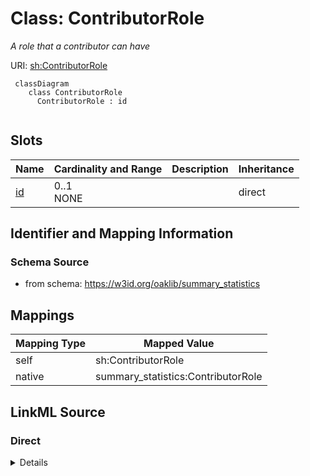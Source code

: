 # Class: ContributorRole
_A role that a contributor can have_




URI: [sh:ContributorRole](https://w3id.org/shacl/ContributorRole)


```{mermaid}
 classDiagram
    class ContributorRole
      ContributorRole : id
      
```



<!-- no inheritance hierarchy -->


## Slots

| Name | Cardinality and Range | Description | Inheritance |
| ---  | --- | --- | --- |
| [id](id.md) | 0..1 <br/> NONE |  | direct |







## Identifier and Mapping Information







### Schema Source


* from schema: https://w3id.org/oaklib/summary_statistics





## Mappings

| Mapping Type | Mapped Value |
| ---  | ---  |
| self | sh:ContributorRole |
| native | summary_statistics:ContributorRole |


## LinkML Source

<!-- TODO: investigate https://stackoverflow.com/questions/37606292/how-to-create-tabbed-code-blocks-in-mkdocs-or-sphinx -->

### Direct

<details>
```yaml
name: ContributorRole
description: A role that a contributor can have
from_schema: https://w3id.org/oaklib/summary_statistics
rank: 1000
attributes:
  id:
    name: id
    description: the unique identifier for the role
    from_schema: https://w3id.org/oaklib/summary_statistics
    identifier: true
    range: uriorcurie
class_uri: sh:ContributorRole

```
</details>

### Induced

<details>
```yaml
name: ContributorRole
description: A role that a contributor can have
from_schema: https://w3id.org/oaklib/summary_statistics
rank: 1000
attributes:
  id:
    name: id
    description: the unique identifier for the role
    from_schema: https://w3id.org/oaklib/summary_statistics
    identifier: true
    alias: id
    owner: ContributorRole
    domain_of:
    - SummaryStatisticsReport
    - Ontology
    - Agent
    - ContributorRole
    range: uriorcurie
class_uri: sh:ContributorRole

```
</details>